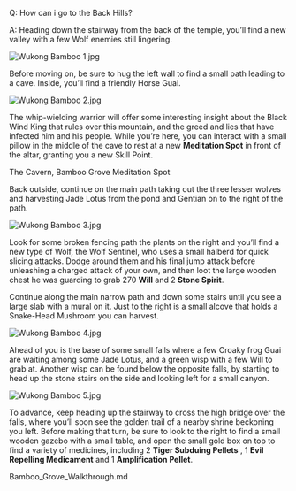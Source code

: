 Q: How can i go to the Back Hills?

A:
Heading down the stairway from the back of the temple, you’ll find a new valley with a few Wolf enemies still lingering. 

![Wukong Bamboo 1.jpg](https://oyster.ignimgs.com/mediawiki/apis.ign.com/black-myth-wukong/e/eb/Wukong_Bamboo_1.jpg)

Before moving on, be sure to hug the left wall to find a small path leading to a cave. Inside, you’ll find a friendly Horse Guai. 

![Wukong Bamboo 2.jpg](https://oyster.ignimgs.com/mediawiki/apis.ign.com/black-myth-wukong/3/3c/Wukong_Bamboo_2.jpg)

The whip-wielding warrior will offer some interesting insight about the Black Wind King that rules over this mountain, and the greed and lies that have infected him and his people. While you’re here, you can interact with a small pillow in the middle of the cave to rest at a new **Meditation Spot** in front of the altar, granting you a new Skill Point. 

The Cavern, Bamboo Grove Meditation Spot

Back outside, continue on the main path taking out the three lesser wolves and harvesting Jade Lotus from the pond and Gentian on to the right of the path. 

![Wukong Bamboo 3.jpg](https://oyster.ignimgs.com/mediawiki/apis.ign.com/black-myth-wukong/d/d5/Wukong_Bamboo_3.jpg)

Look for some broken fencing path the plants on the right and you’ll find a new type of Wolf, the Wolf Sentinel, who uses a small halberd for quick slicing attacks. Dodge around them and his final jump attack before unleashing a charged attack of your own, and then loot the large wooden chest he was guarding to grab 270 **Will** and 2 **Stone Spirit**. 

Continue along the main narrow path and down some stairs until you see a large slab with a mural on it. Just to the right is a small alcove that holds a Snake-Head Mushroom you can harvest. 

![Wukong Bamboo 4.jpg](https://oyster.ignimgs.com/mediawiki/apis.ign.com/black-myth-wukong/4/4e/Wukong_Bamboo_4.jpg)

Ahead of you is the base of some small falls where a few Croaky frog Guai are waiting among some Jade Lotus, and a green wisp with a few Will to grab at. Another wisp can be found below the opposite falls, by starting to head up the stone stairs on the side and looking left for a small canyon. 

![Wukong Bamboo 5.jpg](https://oyster.ignimgs.com/mediawiki/apis.ign.com/black-myth-wukong/f/f7/Wukong_Bamboo_5.jpg)

To advance, keep heading up the stairway to cross the high bridge over the falls, where you’ll soon see the golden trail of a nearby shrine beckoning you left. Before making that turn, be sure to look to the right to find a small wooden gazebo with a small table, and open the small gold box on top to find a variety of medicines, including 2 **Tiger Subduing Pellets** , 1 **Evil Repelling Medicament** and 1 **Amplification Pellet**. 

Bamboo_Grove_Walkthrough.md